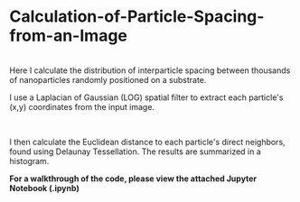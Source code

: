 # Calculation-of-Particle-Spacing-from-an-Image
<br>
Here I calculate the distribution of interparticle spacing between thousands of nanoparticles randomly positioned on a substrate. 

<br>

I use a Laplacian of Gaussian (LOG) spatial filter to extract each particle's (x,y) coordinates from the input image. 

<br>

I then calculate the Euclidean distance to each particle's direct neighbors, found using Delaunay Tessellation. The results are summarized in a histogram. 


**For a walkthrough of the code, please view the attached Jupyter Notebook (.ipynb)**

